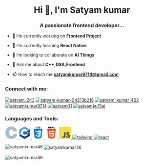 <h1 align="center">Hi 👋, I'm Satyam kumar</h1>
<h3 align="center">A passionate frontend developer...</h3>

- 🔭 I’m currently working on **Frontend Project**

- 🌱 I’m currently learning **React Native**

- 👯 I’m looking to collaborate on **AI Things**

- 💬 Ask me about **C++,DSA,Frontend**

- 📫 How to reach me **satyamkumar9714@gmail.com**

<h3 align="left">Connect with me:</h3>
<p align="left">
<a href="https://twitter.com/satyam_243" target="blank"><img align="center" src="https://raw.githubusercontent.com/rahuldkjain/github-profile-readme-generator/master/src/images/icons/Social/twitter.svg" alt="satyam_243" height="30" width="40" /></a>
<a href="https://linkedin.com/in/satyam-kumar-04213b218" target="blank"><img align="center" src="https://raw.githubusercontent.com/rahuldkjain/github-profile-readme-generator/master/src/images/icons/Social/linked-in-alt.svg" alt="satyam-kumar-04213b218" height="30" width="40" /></a>
<a href="https://instagram.com/satyam_kumar_462" target="blank"><img align="center" src="https://raw.githubusercontent.com/rahuldkjain/github-profile-readme-generator/master/src/images/icons/Social/instagram.svg" alt="satyam_kumar_462" height="30" width="40" /></a>
<a href="https://www.hackerrank.com/satyamkumar9714" target="blank"><img align="center" src="https://raw.githubusercontent.com/rahuldkjain/github-profile-readme-generator/master/src/images/icons/Social/hackerrank.svg" alt="satyamkumar9714" height="30" width="40" /></a>
<a href="https://www.leetcode.com/satyam01" target="blank"><img align="center" src="https://raw.githubusercontent.com/rahuldkjain/github-profile-readme-generator/master/src/images/icons/Social/leet-code.svg" alt="satyam01" height="30" width="40" /></a>
<a href="https://auth.geeksforgeeks.org/user/satyamku15aj" target="blank"><img align="center" src="https://raw.githubusercontent.com/rahuldkjain/github-profile-readme-generator/master/src/images/icons/Social/geeks-for-geeks.svg" alt="satyamku15aj" height="30" width="40" /></a>
</p>

<h3 align="left">Languages and Tools:</h3>
<p align="left"> <a href="https://www.cprogramming.com/" target="_blank" rel="noreferrer"> <img src="https://raw.githubusercontent.com/devicons/devicon/master/icons/c/c-original.svg" alt="c" width="40" height="40"/> </a> <a href="https://www.w3schools.com/cpp/" target="_blank" rel="noreferrer"> <img src="https://raw.githubusercontent.com/devicons/devicon/master/icons/cplusplus/cplusplus-original.svg" alt="cplusplus" width="40" height="40"/> </a> <a href="https://www.w3schools.com/css/" target="_blank" rel="noreferrer"> <img src="https://raw.githubusercontent.com/devicons/devicon/master/icons/css3/css3-original-wordmark.svg" alt="css3" width="40" height="40"/> </a> <a href="https://www.w3.org/html/" target="_blank" rel="noreferrer"> <img src="https://raw.githubusercontent.com/devicons/devicon/master/icons/html5/html5-original-wordmark.svg" alt="html5" width="40" height="40"/> </a> <a href="https://developer.mozilla.org/en-US/docs/Web/JavaScript" target="_blank" rel="noreferrer"> <img src="https://raw.githubusercontent.com/devicons/devicon/master/icons/javascript/javascript-original.svg" alt="javascript" width="40" height="40"/> </a> <a href="https://tailwindcss.com/" target="_blank" rel="noreferrer"> <img src="https://www.vectorlogo.zone/logos/tailwindcss/tailwindcss-icon.svg" alt="tailwind" width="40" height="40"/> </a> <a href="https://react.dev/" target="_blank" rel="noreferrer"> <img src="https://www.vectorlogo.zone/logos/reactjs/reactjs-icon.svg" alt="react" width="40" height="40"/> </a> </p>

<p><img align="left" src="https://github-readme-stats.vercel.app/api/top-langs?username=satyamkumar46&show_icons=true&locale=en&layout=compact" alt="satyamkumar46" /></p>

<p>&nbsp;<img align="center" src="https://github-readme-stats.vercel.app/api?username=satyamkumar46&show_icons=true&locale=en" alt="satyamkumar46" /></p>

<p><img align="center" src="https://github-readme-streak-stats.herokuapp.com/?user=satyamkumar46&" alt="satyamkumar46" /></p>
